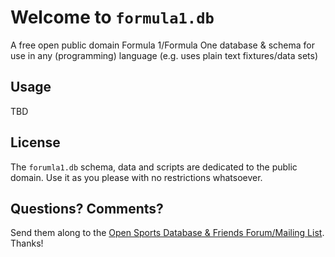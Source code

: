 # Welcome to `formula1.db`

A free open public domain Formula 1/Formula One database & schema
for use in any (programming) language
(e.g. uses plain text fixtures/data sets)


## Usage

TBD



## License

The `forumla1.db` schema, data and scripts are dedicated to the public domain.
Use it as you please with no restrictions whatsoever.

## Questions? Comments?

Send them along to the [Open Sports Database & Friends Forum/Mailing List](http://groups.google.com/group/opensport). Thanks!
